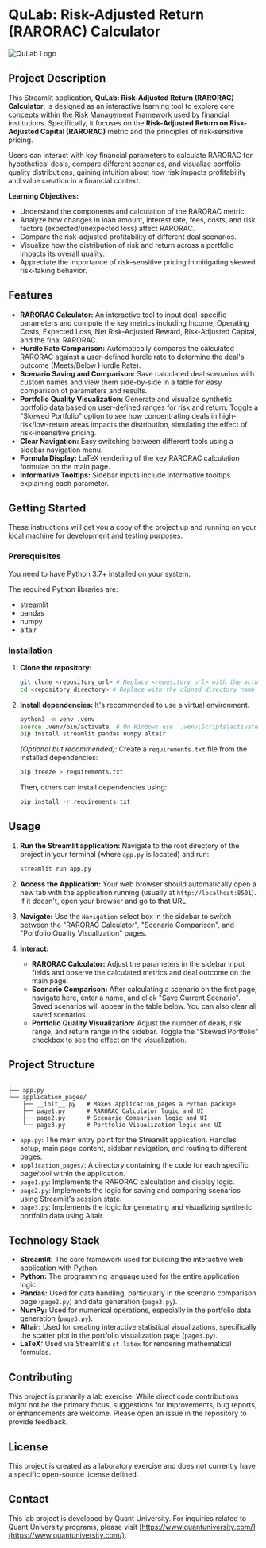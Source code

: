 # QuLab: Risk-Adjusted Return (RARORAC) Calculator

![QuLab Logo](https://www.quantuniversity.com/assets/img/logo5.jpg)

## Project Description

This Streamlit application, **QuLab: Risk-Adjusted Return (RARORAC) Calculator**, is designed as an interactive learning tool to explore core concepts within the Risk Management Framework used by financial institutions. Specifically, it focuses on the **Risk-Adjusted Return on Risk-Adjusted Capital (RARORAC)** metric and the principles of risk-sensitive pricing.

Users can interact with key financial parameters to calculate RARORAC for hypothetical deals, compare different scenarios, and visualize portfolio quality distributions, gaining intuition about how risk impacts profitability and value creation in a financial context.

**Learning Objectives:**

*   Understand the components and calculation of the RARORAC metric.
*   Analyze how changes in loan amount, interest rate, fees, costs, and risk factors (expected/unexpected loss) affect RARORAC.
*   Compare the risk-adjusted profitability of different deal scenarios.
*   Visualize how the distribution of risk and return across a portfolio impacts its overall quality.
*   Appreciate the importance of risk-sensitive pricing in mitigating skewed risk-taking behavior.

## Features

*   **RARORAC Calculator:** An interactive tool to input deal-specific parameters and compute the key metrics including Income, Operating Costs, Expected Loss, Net Risk-Adjusted Reward, Risk-Adjusted Capital, and the final RARORAC.
*   **Hurdle Rate Comparison:** Automatically compares the calculated RARORAC against a user-defined hurdle rate to determine the deal's outcome (Meets/Below Hurdle Rate).
*   **Scenario Saving and Comparison:** Save calculated deal scenarios with custom names and view them side-by-side in a table for easy comparison of parameters and results.
*   **Portfolio Quality Visualization:** Generate and visualize synthetic portfolio data based on user-defined ranges for risk and return. Toggle a "Skewed Portfolio" option to see how concentrating deals in high-risk/low-return areas impacts the distribution, simulating the effect of risk-insensitive pricing.
*   **Clear Navigation:** Easy switching between different tools using a sidebar navigation menu.
*   **Formula Display:** LaTeX rendering of the key RARORAC calculation formulae on the main page.
*   **Informative Tooltips:** Sidebar inputs include informative tooltips explaining each parameter.

## Getting Started

These instructions will get you a copy of the project up and running on your local machine for development and testing purposes.

### Prerequisites

You need to have Python 3.7+ installed on your system.

The required Python libraries are:
*   streamlit
*   pandas
*   numpy
*   altair

### Installation

1.  **Clone the repository:**
    ```bash
    git clone <repository_url> # Replace <repository_url> with the actual URL
    cd <repository_directory> # Replace with the cloned directory name
    ```

2.  **Install dependencies:**
    It's recommended to use a virtual environment.
    ```bash
    python3 -m venv .venv
    source .venv/bin/activate  # On Windows use `.venv\Scripts\activate`
    pip install streamlit pandas numpy altair
    ```
    *(Optional but recommended)*: Create a `requirements.txt` file from the installed dependencies:
    ```bash
    pip freeze > requirements.txt
    ```
    Then, others can install dependencies using:
    ```bash
    pip install -r requirements.txt
    ```

## Usage

1.  **Run the Streamlit application:**
    Navigate to the root directory of the project in your terminal (where `app.py` is located) and run:
    ```bash
    streamlit run app.py
    ```

2.  **Access the Application:**
    Your web browser should automatically open a new tab with the application running (usually at `http://localhost:8501`). If it doesn't, open your browser and go to that URL.

3.  **Navigate:**
    Use the `Navigation` select box in the sidebar to switch between the "RARORAC Calculator", "Scenario Comparison", and "Portfolio Quality Visualization" pages.

4.  **Interact:**
    *   **RARORAC Calculator:** Adjust the parameters in the sidebar input fields and observe the calculated metrics and deal outcome on the main page.
    *   **Scenario Comparison:** After calculating a scenario on the first page, navigate here, enter a name, and click "Save Current Scenario". Saved scenarios will appear in the table below. You can also clear all saved scenarios.
    *   **Portfolio Quality Visualization:** Adjust the number of deals, risk range, and return range in the sidebar. Toggle the "Skewed Portfolio" checkbox to see the effect on the visualization.

## Project Structure

```
.
├── app.py
└── application_pages/
    ├── __init__.py   # Makes application_pages a Python package
    ├── page1.py      # RARORAC Calculator logic and UI
    ├── page2.py      # Scenario Comparison logic and UI
    └── page3.py      # Portfolio Visualization logic and UI
```

*   `app.py`: The main entry point for the Streamlit application. Handles setup, main page content, sidebar navigation, and routing to different pages.
*   `application_pages/`: A directory containing the code for each specific page/tool within the application.
*   `page1.py`: Implements the RARORAC calculation and display logic.
*   `page2.py`: Implements the logic for saving and comparing scenarios using Streamlit's session state.
*   `page3.py`: Implements the logic for generating and visualizing synthetic portfolio data using Altair.

## Technology Stack

*   **Streamlit:** The core framework used for building the interactive web application with Python.
*   **Python:** The programming language used for the entire application logic.
*   **Pandas:** Used for data handling, particularly in the scenario comparison page (`page2.py`) and data generation (`page3.py`).
*   **NumPy:** Used for numerical operations, especially in the portfolio data generation (`page3.py`).
*   **Altair:** Used for creating interactive statistical visualizations, specifically the scatter plot in the portfolio visualization page (`page3.py`).
*   **LaTeX:** Used via Streamlit's `st.latex` for rendering mathematical formulas.

## Contributing

This project is primarily a lab exercise. While direct code contributions might not be the primary focus, suggestions for improvements, bug reports, or enhancements are welcome. Please open an issue in the repository to provide feedback.

## License

This project is created as a laboratory exercise and does not currently have a specific open-source license defined.

## Contact

This lab project is developed by Quant University. For inquiries related to Quant University programs, please visit [https://www.quantuniversity.com/](https://www.quantuniversity.com/).

